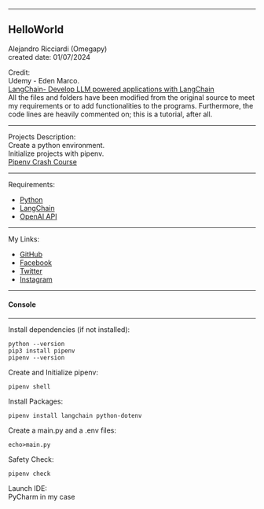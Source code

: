 -----------------------------------------------------------------------------------------------------------------------------
HelloWorld
-----------------------------------------------------------------------------------------------------------------------------

 Alejandro Ricciardi (Omegapy)  
 created date: 01/07/2024 

Credit:  
Udemy - Eden Marco.  
[LangChain- Develop LLM powered applications with LangChain](https://www.udemy.com/course/langchain/)  
All the files and folders have been modified from the original source to meet my requirements or to add functionalities to the programs. 
Furthermore, the code lines are heavily commented on; this is a tutorial, after all.

-----------------------------------------------------------------------------------------------------------------------------

Projects Description:  
Create a python environment.  
Initialize projects with pipenv.  
[Pipenv Crash Course](https://www.youtube.com/watch?v=6Qmnh5C4Pmo)  

-----------------------------------------------------------------------------------------------------------------------------

Requirements:  
- [Python](https://www.python.org/)   
- [LangChain]( https://www.langchain.com/)  
- [OpenAI API](https://openai.com/)  

-----------------------------------------------------------------------------------------------------------------------------

My Links:   
- [GitHub](https://github.com/Omegapy)   
- [Facebook](https://www.facebook.com/profile.php?id=100089638857137)  
- [Twitter](https://twitter.com/RicciardiAlex)   
- [Instagram](https://www.instagram.com/alexomegapy/)   

-----------------------------------------------------------------------------------------------------------------------------
#### Console
-----------------------------------------------------------------------------------------------------------------------------

Install dependencies (if not installed):  
```
python --version
pip3 install pipenv
pipenv --version
```
Create and Initialize pipenv:
``` 
pipenv shell
```
Install Packages:
```
pipenv install langchain python-dotenv
```
Create a main.py and a .env files:
```
echo>main.py 
```
Safety Check:
```
pipenv check
```
Launch IDE:  
PyCharm in my case



